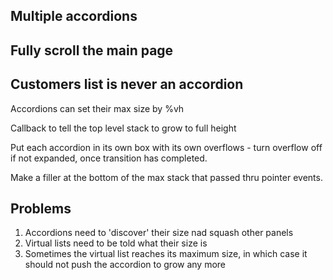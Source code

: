 ## Multiple accordions

## Fully scroll the main page

## Customers list is never an accordion
Accordions can set their max size by %vh

Callback to tell the top level stack to grow to full height

Put each accordion in its own box with its own overflows - turn overflow off if not expanded, once transition has completed.

Make a filler at the bottom of the max stack that passed thru pointer events.


## Problems
1. Accordions need to 'discover' their size nad squash other panels
2. Virtual lists need to be told what their size is
3. Sometimes the virtual list reaches its maximum size, in which case it should not push the accordion to grow any more
